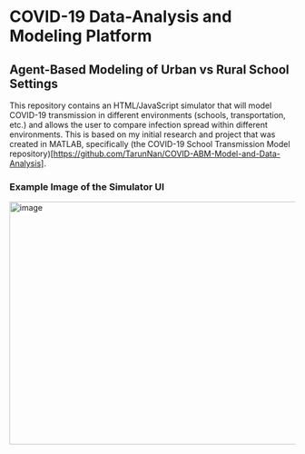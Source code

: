 # COVID-19 Data-Analysis and Modeling Platform
## Agent-Based Modeling of Urban vs Rural School Settings

This repository contains an HTML/JavaScript simulator that will model COVID-19 transmission in different environments (schools, transportation, etc.) and allows the user to compare infection spread within different environments. This is based on my initial research and project that was created in MATLAB, specifically (the COVID-19 School Transmission Model repository)[https://github.com/TarunNan/COVID-ABM-Model-and-Data-Analysis].

### Example Image of the Simulator UI
<img width="758" height="428" alt="image" src="https://github.com/user-attachments/assets/192db081-5f7f-46f9-a3b8-1154166eaf46" />
